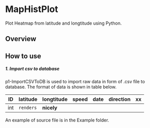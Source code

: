 # MapHistPlot
Plot Heatmap from latitude and longtitude using Python.

## Overview

## How to use
##### 1. Import csv to database
  p1-ImportCSVToDB is used to import raw data in form of .csv file to database. The format of data is shown in table below.
  
ID | latitude | longtitude | speed | date | direction | xx 
--- | --- | --- | --- | --- | --- | ---
int | `renders` | **nicely**


An example of source file is in the Example folder.
